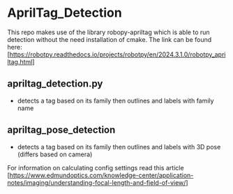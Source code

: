 # AprilTag_Detection

This repo makes use of the library robopy-apriltag which is able to run detection without the need installation of cmake. The link can be found here: [https://robotpy.readthedocs.io/projects/robotpy/en/2024.3.1.0/robotpy_apriltag.html]

## apriltag_detection.py

- detects a tag based on its family then outlines and labels with family name

## apriltag_pose_detection

- detects a tag based on its family then outlines and labels with 3D pose (differs based on camera)

For information on calculating config settings read this article [https://www.edmundoptics.com/knowledge-center/application-notes/imaging/understanding-focal-length-and-field-of-view/]
